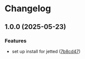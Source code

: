 # Changelog

## 1.0.0 (2025-05-23)


### Features

* set up install for jetted ([7b8cd47](https://github.com/rover-app/asdf-jetted/commit/7b8cd476916e9c609b7f7bf8fa611a7750d076fe))
